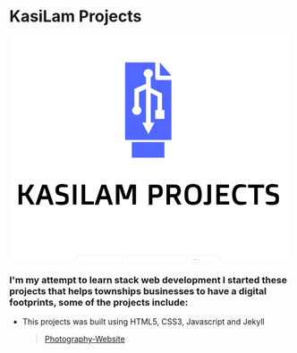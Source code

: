 # KasiLam Projects



<p align="center">
  <img src="Kasilam.png" width="500" height="400" />
</p>





### I'm my attempt to learn stack web development I started these projects that helps townships businesses to have a digital footprints, some of the projects include:

- This projects was built using HTML5, CSS3, Javascript and Jekyll
  > [Photography-Website](https://thabanglukhetho.github.io/Photography/)
